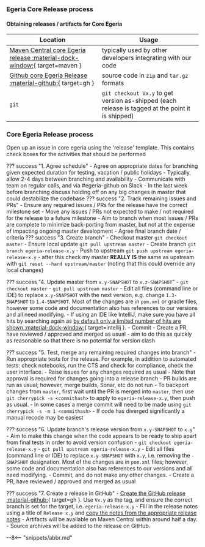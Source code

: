 <!-- SPDX-License-Identifier: CC-BY-4.0 -->
<!-- Copyright Contributors to the Egeria project 2020. -->

### Egeria Core Release process

#### Obtaining releases / artifacts for Core Egeria
| Location | Usage |
|---|---|
| [Maven Central core Egeria release :material-dock-window:](https://mvnrepository.com/artifact/org.odpi.egeria){ target=maven } | typically used by other developers integrating with our code |
| [Github core Egeria Release :material-github:](https://github.com/odpi/egeria/releases){ target=gh } | source code in `zip` and `tar.gz` formats |
| `git` | `git checkout Vx.y` to get version as-shipped (each release is tagged at the point it is shipped) |

### Core Egeria Release process

Open up an issue in core egeria using the 'release' template. This contains check boxes for the activities that should be performed

??? success "1. Agree schedule"
     - Agree on appropriate dates for branching given expected duration for testing, vacation / public holidays
         - Typically, allow 2-4 days between branching and availability
         - Communicate with team on regular calls, and via #egeria-github on Slack
         - In the last week before branching discuss holding off on any big changes in master that could destabilize the codebase
??? success "2. Track remaining issues and PRs"
    - Ensure any required issues / PRs for the release have the correct milestone set
        - Move any issues / PRs not expected to make / not required for the release to a future milestone
        - Aim to branch when most issues / PRs are complete to minimize back-porting from master, but not at the expense of impacting ongoing master development
        - Agree final branch date / criteria
??? success "3. Create branch"
    - Checkout master `git checkout master`
    - Ensure local update `git pull upstream master`
    - Create branch `git branch egeria-release-x.y`
    - Push to upstream `git push upstream egeria-release-x.y`
    - after this check my master **REALLY IS** the same as upstream with `git reset --hard upstream/master` (noting that this could override any local changes)

??? success "4. Update master from `x.y-SNAPSHOT` to `x.z-SNAPSHOT`"
    - `git checkout master`
    - `git pull upstream master`
    - Edit all files (command line or IDE) to replace `x.y-SNAPSHOT` with the next version, e.g. change `1.3-SNAPSHOT` to `1.4-SNAPSHOT`. Most of the changes are in `pom.xml` or gradle files, however some code and documentation also has references to our versions and all need modifying.
    - If using an IDE like IntelliJ, make sure you have all hits by searching again as [by default only a limited number of hits are shown :material-dock-window:](https://youtrack.jetbrains.com/issue/IDEA-157855){ target=intellij }.
    - Commit
    - Create a PR, have reviewed / approved and merged as usual - aim to do this as quickly as reasonable so that there is no potential for version clash

??? success "5. Test, merge any remaining required changes into branch"
    - Run appropriate tests for the release. For example, in addition to automated tests: check notebooks, run the CTS and check for compliance, check the user interface.
    - Raise issues for any changes required as usual
    - Note that approval is required for changes going into a release branch
    - PR builds are run as usual; however, merge builds, Sonar, etc do not run
    - To backport changes from `master`, first wait until the PR is merged into `master`, then use `git cherrypick -s <commithash>` to apply to `egeria-release-x.y`, then push as usual.
    - In some cases a merge commit will need to be made using `git cherrypick -s -m 1 <commithash>`
    - If code has diverged significantly a manual recode may be easiest

??? success "6. Update branch's release version from `x.y-SNAPSHOT` to `x.y`"
    - Aim to make this change when the code appears to be ready to ship apart from final tests in order to avoid version confusion
    - `git checkout egeria-release-x.y`
    - `git pull upstream egeria-release-x.y`
    - Edit all files (command line or IDE) to replace `x.y-SNAPSHOT` with `x.y`, i.e. removing the `-SNAPSHOT` designation. Most of the changes are in `pom.xml` files; however, some code and documentation also has references to our versions and all need modifying.
    - Commit, and do not make any other changes.
    - Create a PR, have reviewed / approved and merged as usual

??? success "7. Create a release in GitHub"
    - [Create the GitHub release :material-github:](https://github.com/odpi/egeria/releases){ target=gh }. Use `Vx.y` as the tag, and ensure the correct branch is set for the target, i.e. `egeria-release-x.y`
    - Fill in the release notes using a title of `Release x.y` and [copy the notes from the appropriate release notes](/release-notes/overview)
    - Artifacts will be available on Maven Central within around half a day.
    - Source archives will be added to the release on GitHub.

--8<-- "snippets/abbr.md"
